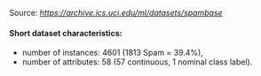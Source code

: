 Source: *https://archive.ics.uci.edu/ml/datasets/spambase*

#### Short dataset characteristics:

* number of instances: 4601 (1813 Spam = 39.4%),
* number of attributes: 58 (57 continuous, 1 nominal class label).